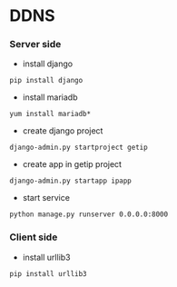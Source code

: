 # DDNS

### Server side

* install django 

`pip install django`

* install mariadb

`yum install mariadb*`

* create django project 

`django-admin.py startproject getip`

* create app in getip project

`django-admin.py startapp ipapp`

* start service 

`python manage.py runserver 0.0.0.0:8000`

### Client side

* install urllib3

`pip install urllib3`
